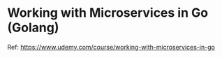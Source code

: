 # Working with Microservices in Go (Golang)

Ref: https://www.udemy.com/course/working-with-microservices-in-go
